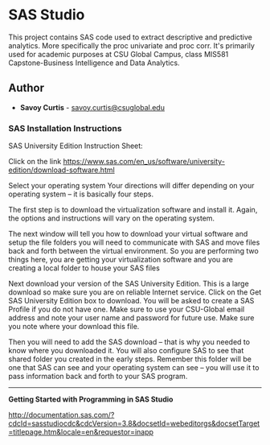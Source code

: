 # SAS Studio 
This project contains SAS code used to extract descriptive and predictive analytics.  More specifically the proc univariate and proc corr. It's primarily used for academic purposes at CSU Global Campus, class MIS581 Capstone-Business Intelligence and Data Analytics.

## Author

* **Savoy Curtis** - 	savoy.curtis@csuglobal.edu

### SAS Installation Instructions

SAS University Edition Instruction Sheet:

Click on the link
https://www.sas.com/en_us/software/university-edition/download-software.html

Select your operating system
Your directions will differ depending on your operating system – it is basically four steps.

The first step is to download the virtualization software and install it. Again, the options and
instructions will vary on the operating system.

The next window will tell you how to download your virtual software and setup the file folders you will need
to communicate with SAS and move files back and forth between the virtual environment. So you are performing two things here, you are getting your virtualization software and you are creating a local folder to house your SAS files

Next download your version of the SAS University Edition. This is a large download so make sure you
are on reliable Internet service. Click on the Get SAS University Edition box to download. You will be
asked to create a SAS Profile if you do not have one. Make sure to use your CSU-Global email address
and note your user name and password for future use. Make sure you note where your download this
file.

Then you will need to add the SAS download – that is why you needed to know where you downloaded
it. You will also configure SAS to see that shared folder you created in the early steps. Remember this
folder will be one that SAS can see and your operating system can see – you will use it to pass information back and
forth to your SAS program. 




-----------------------------------------------------------------------------------------------------------------------------------------------------------------

**Getting Started with Programming in SAS Studio**

http://documentation.sas.com/?cdcId=sasstudiocdc&cdcVersion=3.8&docsetId=webeditorgs&docsetTarget=titlepage.htm&locale=en&requestor=inapp
